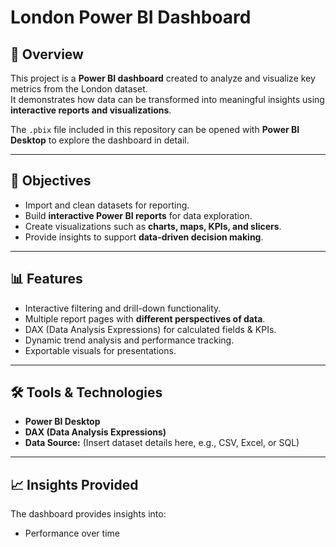 # London Power BI Dashboard

<!-- 
This is the README file for your GitHub repository.
You can copy-paste this directly into GitHub as README.md 
-->

## 📌 Overview  
This project is a **Power BI dashboard** created to analyze and visualize key metrics from the London dataset.  
It demonstrates how data can be transformed into meaningful insights using **interactive reports and visualizations**.  

The `.pbix` file included in this repository can be opened with **Power BI Desktop** to explore the dashboard in detail.  

---

## 🎯 Objectives  
- Import and clean datasets for reporting.  
- Build **interactive Power BI reports** for data exploration.  
- Create visualizations such as **charts, maps, KPIs, and slicers**.  
- Provide insights to support **data-driven decision making**.  

---

## 📊 Features  
- Interactive filtering and drill-down functionality.  
- Multiple report pages with **different perspectives of data**.  
- DAX (Data Analysis Expressions) for calculated fields & KPIs.  
- Dynamic trend analysis and performance tracking.  
- Exportable visuals for presentations.  

---

## 🛠️ Tools & Technologies  
- **Power BI Desktop**  
- **DAX (Data Analysis Expressions)**  
- **Data Source:** (Insert dataset details here, e.g., CSV, Excel, or SQL)  

---

## 📈 Insights Provided  
The dashboard provides insights into:  
- Performance over time  
